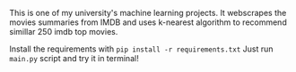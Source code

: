 This is one of my university's machine learning projects. 
It webscrapes the movies summaries from IMDB and uses k-nearest algorithm to recommend simillar 250 imdb top movies.

Install the requirements with `pip install -r requirements.txt`
Just run `main.py` script and try it in terminal!
